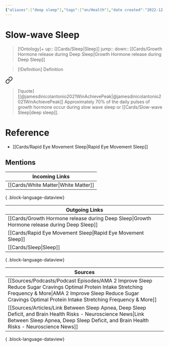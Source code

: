 ```yaml
---
{"aliases":["deep sleep"],"tags":["on/Health"],"date created":"2022-12-14 Wed","edited":"2023-04-06 Thu","dg-publish":true,"permalink":"/cards/slow-wave-sleep/","dgPassFrontmatter":true}
---
```


# Slow-wave Sleep

> [!Ontology]+
> up:: [[Cards/Sleep\|Sleep]]
> jump::
> down:: [[Cards/Growth Hormone release during Deep Sleep\|Growth Hormone release during Deep Sleep]]

> [!Definition] Definition


<div class="transclusion internal-embed is-loaded"><a class="markdown-embed-link" href="/cards/growth-hormone-release-during-deep-sleep/#6637e8" aria-label="Open link"><svg xmlns="http://www.w3.org/2000/svg" width="24" height="24" viewBox="0 0 24 24" fill="none" stroke="currentColor" stroke-width="2" stroke-linecap="round" stroke-linejoin="round" class="svg-icon lucide-link"><path d="M10 13a5 5 0 0 0 7.54.54l3-3a5 5 0 0 0-7.07-7.07l-1.72 1.71"></path><path d="M14 11a5 5 0 0 0-7.54-.54l-3 3a5 5 0 0 0 7.07 7.07l1.71-1.71"></path></svg></a><div class="markdown-embed">



> [!quote] [[@jamesdinicolantonio2021WinAchievePeak\|@jamesdinicolantonio2021WinAchievePeak]]
> Approximately 70% of the daily pulses of growth hormone occur during slow wave sleep or [[Cards/Slow-wave Sleep\|deep sleep]].

</div></div>


# Reference

- [[Cards/Rapid Eye Movement Sleep\|Rapid Eye Movement Sleep]]

## Mentions

| Incoming Links                          |
| --------------------------------------- |
| [[Cards/White Matter\|White Matter]] |

{ .block-language-dataview}

| Outgoing Links                                                                                  |
| ----------------------------------------------------------------------------------------------- |
| [[Cards/Growth Hormone release during Deep Sleep\|Growth Hormone release during Deep Sleep]] |
| [[Cards/Rapid Eye Movement Sleep\|Rapid Eye Movement Sleep]]                                 |
| [[Cards/Sleep\|Sleep]]                                                                       |

{ .block-language-dataview}

| Sources                                                                                                                                                                                                                                       |
| --------------------------------------------------------------------------------------------------------------------------------------------------------------------------------------------------------------------------------------------- |
| [[Sources/Podcasts/Podcast Episodes/AMA  2  Improve Sleep  Reduce Sugar Cravings  Optimal Protein Intake  Stretching Frequency & More\|AMA  2  Improve Sleep  Reduce Sugar Cravings  Optimal Protein Intake  Stretching Frequency & More]] |
| [[Sources/Articles/Link Between Sleep Apnea, Deep Sleep Deficit, and Brain Health Risks - Neuroscience News\|Link Between Sleep Apnea, Deep Sleep Deficit, and Brain Health Risks - Neuroscience News]]                                    |

{ .block-language-dataview}